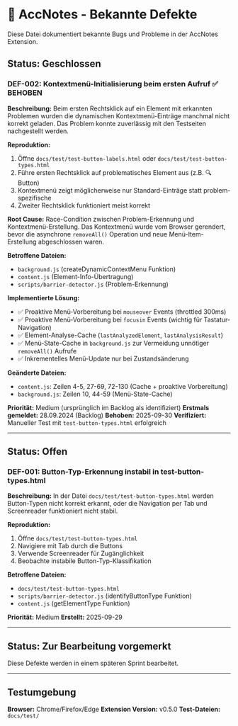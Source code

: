 # 🐛 AccNotes - Bekannte Defekte

Diese Datei dokumentiert bekannte Bugs und Probleme in der AccNotes Extension.

## Status: Geschlossen

### DEF-002: Kontextmenü-Initialisierung beim ersten Aufruf ✅ BEHOBEN
**Beschreibung:** Beim ersten Rechtsklick auf ein Element mit erkannten Problemen wurden die dynamischen Kontextmenü-Einträge manchmal nicht korrekt geladen. Das Problem konnte zuverlässig mit den Testseiten nachgestellt werden.

**Reproduktion:**
1. Öffne `docs/test/test-button-labels.html` oder `docs/test/test-button-types.html`
2. Führe ersten Rechtsklick auf problematisches Element aus (z.B. 🔍 Button)
3. Kontextmenü zeigt möglicherweise nur Standard-Einträge statt problem-spezifische
4. Zweiter Rechtsklick funktioniert meist korrekt

**Root Cause:** Race-Condition zwischen Problem-Erkennung und Kontextmenü-Erstellung. Das Kontextmenü wurde vom Browser gerendert, bevor die asynchrone `removeAll()` Operation und neue Menü-Item-Erstellung abgeschlossen waren.

**Betroffene Dateien:**
- `background.js` (createDynamicContextMenu Funktion)
- `content.js` (Element-Info-Übertragung)
- `scripts/barrier-detector.js` (Problem-Erkennung)

**Implementierte Lösung:**
- ✅ Proaktive Menü-Vorbereitung bei `mouseover` Events (throttled 300ms)
- ✅ Proaktive Menü-Vorbereitung bei `focusin` Events (wichtig für Tastatur-Navigation)
- ✅ Element-Analyse-Cache (`lastAnalyzedElement`, `lastAnalysisResult`)
- ✅ Menü-State-Cache in `background.js` zur Vermeidung unnötiger `removeAll()` Aufrufe
- ✅ Inkrementelles Menü-Update nur bei Zustandsänderung

**Geänderte Dateien:**
- `content.js`: Zeilen 4-5, 27-69, 72-130 (Cache + proaktive Vorbereitung)
- `background.js`: Zeilen 10, 44-59 (Menü-State-Cache)

**Priorität:** Medium (ursprünglich im Backlog als identifiziert)
**Erstmals gemeldet:** 28.09.2024 (Backlog)
**Behoben:** 2025-09-30
**Verifiziert:** Manueller Test mit `test-button-types.html` erfolgreich

---

## Status: Offen

### DEF-001: Button-Typ-Erkennung instabil in test-button-types.html
**Beschreibung:** In der Datei `docs/test/test-button-types.html` werden Button-Typen nicht korrekt erkannt, oder die Navigation per Tab und Screenreader funktioniert nicht stabil.

**Reproduktion:**
1. Öffne `docs/test/test-button-types.html`
2. Navigiere mit Tab durch die Buttons
3. Verwende Screenreader für Zugänglichkeit
4. Beobachte instabile Button-Typ-Klassifikation

**Betroffene Dateien:**
- `docs/test/test-button-types.html`
- `scripts/barrier-detector.js` (identifyButtonType Funktion)
- `content.js` (getElementType Funktion)

**Priorität:** Medium
**Erstellt:** 2025-09-29

---

## Status: Zur Bearbeitung vorgemerkt

Diese Defekte werden in einem späteren Sprint bearbeitet.

---

## Testumgebung

**Browser:** Chrome/Firefox/Edge
**Extension Version:** v0.5.0
**Test-Dateien:** `docs/test/`
